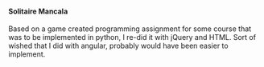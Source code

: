 #### Solitaire Mancala

 Based on a game created programming assignment for some course that was to be implemented in python,
 I re-did it with jQuery and HTML. Sort of wished that I did with angular, probably would have been easier to
 implement.




